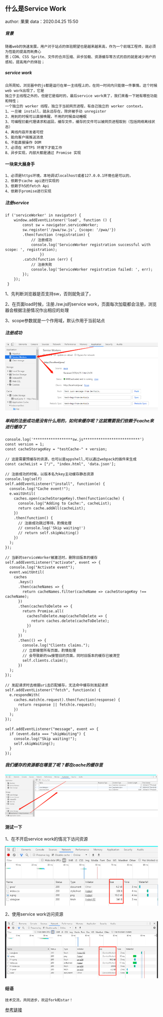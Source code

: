 ## 什么是Service Work

author: 果果    data：2020.04.25 15:50

##### 背景

```
随着web的快速发展，用户对于站点的体验期望也是越来越来高，作为一个前端工程师，就必须为性能的提高而耗费心
思；CDN、CSS Sprite、文件的合并压缩、异步加载、资源缓存等方式的目的就是减少用户的感知，提高用户的体验；
```

##### service work

```
众所周知，浏览器中的js都是运行在单一主线程上的，在同一时间内只能做一件事情。这个时候web work出现了，它是
独立于主线程之外的，但是它是临时的，最后service work来了，我们来看一下她有哪些功能和特性；
一个独立的 worker 线程，独立于当前网页进程，有自己独立的 worker context。
1、一旦被 install，就永远存在，除非被手动 unregister
2、用到的时候可以直接唤醒，不用的时候自动睡眠
3、可编程拦截代理请求和返回，缓存文件，缓存的文件可以被网页进程取到（包括网络离线状态）
4、离线内容开发者可控
5、能向客户端推送消息
6、不能直接操作 DOM
7、必须在 HTTPS 环境下才能工作
8、异步实现，内部大都是通过 Promise 实现
```



#### 一块来大展身手

```
1、必须是https环境，本地调试localhost或者127.0.0.1环境也是可以的，
2、依赖于cache api进行实现的
3、依赖于h5的fetch Api
4、依赖于promise进行实现
```

##### 注册service

```
if ('serviceWorker' in navigator) {
    window.addEventListener('load', function () {
        const sw = navigator.serviceWorker;
        sw.register('/pwa/sw.js', {scope: '/pwa/'})
    	.then(function (registration) {
            // 注册成功
            console.log('ServiceWorker registration successful with scope: ', registration);
                })
        .catch(function (err) {
            // 注册失败
            console.log('ServiceWorker registration failed: ', err);
        }); 
    });
 }
```

1、先判断浏览器是否支持sw，否则就免谈了，

2、在页面load时候，注册./sw.js的service work，页面每次加载都会注册，浏览器会根据注册情况作出相应的处理

3、scope参数就是一个作用域，默认作用于当前站点

##### 注册成功

![注册成功](./注册成功.jpg)

##### 单纯的注册成功是没有什么用的，如何来缓存呢？这就需要我们依赖于cache来进行缓存了

```
console.log('******************sw.js**************************')
const version = 1;
const cacheStorageKey = "testCache-" + version;

// 这是需要预缓存的资源，也可以是appshell,可以通过webpack的插件来生成
const cacheList = ["/", "index.html", 'data.json'];

// 注册成功的时候，以版本名为key主动缓存静态资源
console.log(self)
self.addEventListener("install", function(e) {
  console.log("Cache event!");
  e.waitUntil(
    caches.open(cacheStorageKey).then(function(cache) {
      console.log("Adding to Cache:", cacheList);
      return cache.addAll(cacheList);
    })
    .then(function() {
      // 注册成功跳过等待，酌情处理
      // console.log('Skip waiting!')
      // return self.skipWaiting()
    })
  );
});

// 当新的serviceWorker被激活时，删除旧版本的缓存
self.addEventListener("activate", event => {
  console.log("Activate event");
  event.waitUntil(
    caches
      .keys()
      .then(cacheNames => {
        return cacheNames.filter(cacheName => cacheStorageKey !== cacheName);
      })
      .then(cachesToDelete => {
        return Promise.all(
          cachesToDelete.map(cacheToDelete => {
            return caches.delete(cacheToDelete);
          })
        );
      })
      .then(() => {
        console.log("Clients claims.");
        // 立即接管所有页面，酌情处理
        // 会导致新的sw接管旧的页面，同时旧版本的缓存已被清空
        self.clients.claim();
      })
  );
});

// 发起请求时去根据uri去匹配缓存，无法命中缓存则发起请求
self.addEventListener("fetch", function(e) {
  e.respondWith(
    caches.match(e.request).then(function(response) {
      return response || fetch(e.request);
    })
  );
});

self.addEventListener("message", event => {
  if (event.data === "skipWaiting") {
    console.log("Skip waiting!");
    self.skipWaiting();
  }
});
```

##### 我们缓存的资源都在哪里了呢？都在cache的缓存里

![资源缓存](./资源缓存.jpg)

#### 测试一下

1、在不开启service work的情况下访问资源

![不适用service work](./不适用work.jpg)

2、使用service work访问资源

![](./使用work.jpg)

####  结语

 ```javascrip
技术交流，共同进步，欢迎fork和star！
 ```
[参考链接](https://www.bookstack.cn/read/pwa-doc/README.md )

